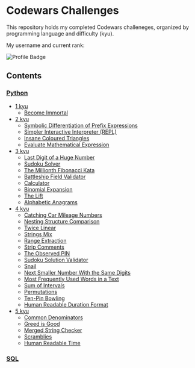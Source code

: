 # Codewars Challenges


This repository holds my completed Codewars challeneges, organized by 
programming language and difficulty (kyu).

My username and current rank:

![Profile Badge](https://www.codewars.com/users/newtonsspawn/badges/large)

## Contents


### [Python](./Python)

- [1 kyu](./Python/1%20kyu)
  - [Become Immortal](./Python/1%20kyu/Become%20Immortal)
- [2 kyu](./Python/2%20kyu)
  - [Symbolic Differentiation of Prefix Expressions](./Python/2%20kyu/Symbolic%20Differentiationof%20Prefix%20Expressions)
  - [Simpler Interactive Interpreter (REPL)](./Python/2%20kyu/Simpler%20Interactive%20Interpreter%20(REPL))
  - [Insane Coloured Triangles](./Python/2%20kyu/Insane%20Coloured%20Triangles)
  - [Evaluate Mathematical Expression](./Python/2%20kyu/Evaluate%20Mathematical%20Expression)
- [3 kyu](./Python/3%20kyu)
  - [Last Digit of a Huge Number](./Python/3%20kyu/Last%20Digit%20of%20a%20Huge%20Number)
  - [Sudoku Solver](./Python/3%20kyu/Sudoku%20Solver)
  - [The Millionth Fibonacci Kata](./Python/3%20kyu/The%20Millionth%20Fibonacci%20Kata)
  - [Battleship Field Validator](./Python/3%20kyu/Battleship%20Field%20Validator)
  - [Calculator](./Python/3%20kyu/Calculator)
  - [Binomial Expansion](./Python/3%20kyu/Binomial%20Expansion)
  - [The Lift](./Python/3%20kyu/The%20Lift)
  - [Alphabetic Anagrams](./Python/3%20kyu/Alphabetic%20Anagrams)
- [4 kyu](./Python/4%20kyu)
  - [Catching Car Mileage Numbers](./Python/4%20kyu/Catching%20Car%20Mileage%20Numbers)
  - [Nesting Structure Comparison](./Python/4%20kyu/Nesting%20Structure%20Comparison)
  - [Twice Linear](./Python/4%20kyu/Twice%20Linear)
  - [Strings Mix](./Python/4%20kyu/Strings%20Mix)
  - [Range Extraction](./Python/4%20kyu/Range%20Extraction)
  - [Strip Comments](./Python/4%20kyu/Strip%20Comments)
  - [The Observed PIN](./Python/4%20kyu/The%20Observed%20PIN)
  - [Sudoku Solution Validator](./Python/4%20kyu/Sudoku%20Solution%20Validator)
  - [Snail](./Python/4%20kyu/Snail)
  - [Next Smaller Number With the Same Digits](./Python/4%20kyu/Next%20Smaller%20Number%20With%20the%20Same%20Digits)
  - [Most Frequently Used Words in a Text](./Python/4%20kyu/Most%20Frequently%20Used%20Words%20in%20a%20Text)
  - [Sum of Intervals](./Python/4%20kyu/Sum%20of%20Intervals)
  - [Permutations](./Python/4%20kyu/Permutations)
  - [Ten-Pin Bowling](./Python/4%20kyu/Ten-Pin%20Bowling)
  - [Human Readable Duration Format](./Python/4%20kyu/Human%20Readable%20Duration%20Format)
- [5 kyu](./Python/5%20kyu)
  - [Common Denominators](./Python/5%20kyu/Common%20Denominators)
  - [Greed is Good](./Python/5%20kyu/Greed%20is%20Good)
  - [Merged String Checker](./Python/5%20kyu/Merged%20String%20Checker)
  - [Scramblies](./Python/5%20kyu/Scramblies)
  - [Human Readable Time](./Python/5%20kyu/Human%20Readable%20Time)


### [SQL](./SQL)
